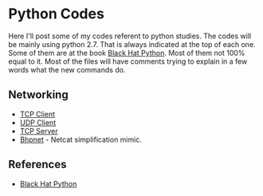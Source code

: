 # Python Codes
Here I'll post some of my codes referent to python studies.
The codes will be mainly using python 2.7. That is always indicated at the top of each one.
Some of them are at the book [Black Hat Python](https://books.google.com.br/books/about/Black_Hat_Python.html?id=Jb7VBgAAQBAJ&printsec=frontcover&source=kp_read_button&redir_esc=y#v=onepage&q&f=false). Most of them not 100% equal to it.
Most of the files will have comments trying to explain in a few words what the new commands do.

## Networking
 - [TCP Client](TCPClient.py)
 - [UDP Client](UDPClient.py)
 - [TCP Server](TCPServer.py)
 - [Bhpnet](bhpnet.py) - Netcat simplification mimic.


## References  
- [Black Hat Python](https://books.google.com.br/books/about/Black_Hat_Python.html?id=Jb7VBgAAQBAJ&printsec=frontcover&source=kp_read_button&redir_esc=y#v=onepage&q&f=false)
